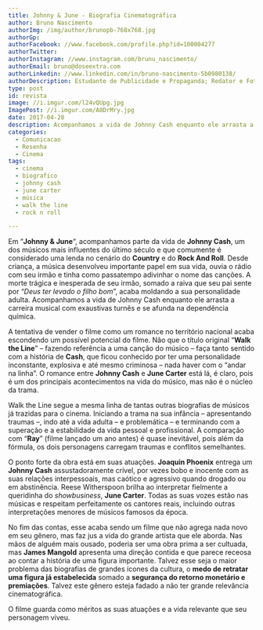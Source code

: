 ```yaml
---
title: Johnny & June - Biografia Cinematográfica
author: Bruno Nascimento
authorImg: /img/author/brunopb-768x768.jpg
authorGp:
authorFacebook: //www.facebook.com/profile.php?id=100004277
authorTwitter:
authorInstagram: //www.instagram.com/brunu_nascimento/
authorEmail: bruno@doseextra.com
authorLinkedin: //www.linkedin.com/in/bruno-nascimento-5b0980138/
authorDescription: Estudante de Publicidade e Propaganda; Redator e Fotógrafo em Dose Extra Multimídia; Escritor, Podcaster e Gladiador Dourado em Dose Extra Blog.
type: post
id: revista
image: //i.imgur.com/l24vQUpg.jpg
ImagePost: //i.imgur.com/A8DrMry.jpg
date: 2017-04-28
description: Acompanhamos a vida de Johnny Cash enquanto ele arrasta a carreira musical com exaustivas turnês e se afunda na dependência química.
categories:
  - Comunicacao
  - Resenha
  - Cinema
tags:
  - cinema
  - biografico
  - johnny cash
  - june carter
  - música
  - walk the line
  - rock n roll

---
```


Em “<strong>Johnny &amp; June</strong>“, acompanhamos parte da vida de <strong>Johnny Cash</strong>, um dos músicos mais influentes do último século e que comumente é considerado uma lenda no cenário do <strong>Country</strong> e do <strong>Rock And Roll</strong>. Desde criança, a música desenvolveu importante papel em sua vida, ouvia o rádio com seu irmão e tinha como passatempo adivinhar o nome das canções. A morte trágica e inesperada de seu irmão, somado a raiva que seu pai sente por “<em>Deus ter levado o filho bom</em>”, acaba moldando a sua personalidade adulta. Acompanhamos a vida de Johnny Cash enquanto ele arrasta a carreira musical com exaustivas turnês e se afunda na dependência química.

<span style="font-weight: 400;">A tentativa de vender o filme como um romance no território nacional acaba escondendo um possível potencial do filme. Não que o título original “<strong>Walk the Line</strong>” – fazendo referência a uma canção do músico – faça tanto sentido com a história de <strong>Cash</strong>, que ficou conhecido por ter uma personalidade inconstante, explosiva e até mesmo criminosa – nada haver com o “andar na linha”. O romance entre <strong>Johnny Cash</strong> e <strong>June Carter</strong> está lá, é claro, pois é um dos principais acontecimentos na vida do músico, mas não é o núcleo da trama.</span>

<span style="font-weight: 400;">Walk the Line segue a mesma linha de tantas outras biografias de músicos já trazidas para o cinema. Iniciando a trama na sua infância – apresentando traumas –, indo até a vida adulta – e problemática – e terminando com a superação e a estabilidade da vida pessoal e profissional. A comparação com “<strong>Ray</strong>” (filme lançado um ano antes) é quase inevitável, pois além da fórmula, os dois personagens carregam traumas e conflitos semelhantes.</span>

<span style="font-weight: 400;">O ponto forte da obra está em suas atuações. <strong>Joaquin Phoenix</strong> entrega um <strong>Johnny Cash</strong> assustadoramente crível, por vezes bobo e inocente com as suas relações interpessoais, mas caótico e agressivo quando drogado ou em abstinência. Reese Witherspoon brilha ao interpretar fielmente a queridinha do </span><i><span style="font-weight: 400;">showbusiness</span></i><span style="font-weight: 400;">, <strong>June Carter</strong>. Todas as suas vozes estão nas músicas e respeitam perfeitamente os cantores reais, incluindo outras interpretações menores de músicos famosos da época.</span>

<span style="font-weight: 400;">No fim das contas, esse acaba sendo um filme que não agrega nada novo em seu gênero, mas faz jus a vida do grande artista que ele aborda. Nas mãos de alguém mais ousado, poderia ser uma obra prima a ser cultuada, mas <strong>James Mangold</strong> apresenta uma direção contida e que parece receosa ao contar a história de uma figura importante. Talvez esse seja o maior problema das biografias de grandes ícones da cultura, o <strong>medo de retratar uma figura já estabelecida</strong> somado a <strong>segurança do retorno monetário e premiações</strong>. Talvez este gênero esteja fadado a não ter grande relevância cinematográfica.</span>

<span style="font-weight: 400;">O filme guarda como méritos as suas atuações e a vida relevante que seu personagem viveu.</span>
